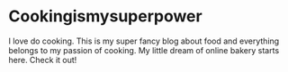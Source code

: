 # Cookingismysuperpower
I love do cooking. This is my super fancy blog about food and everything belongs to my passion of cooking. My little dream of online bakery starts here. Check it out! 
